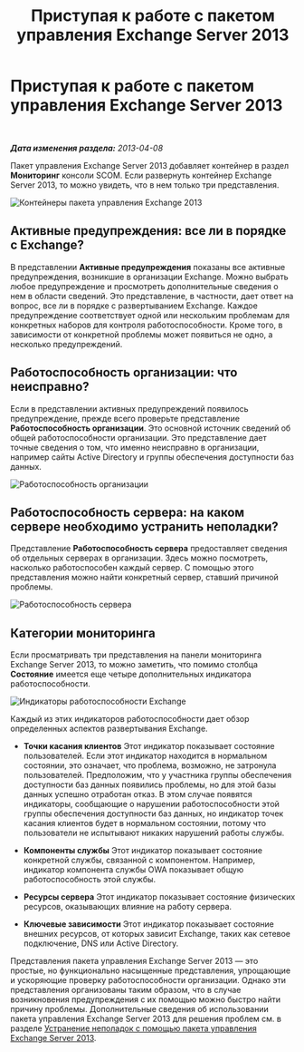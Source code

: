 ﻿---
title: Приступая к работе с пакетом управления Exchange Server 2013
TOCTitle: Приступая к работе с пакетом управления Exchange Server 2013
ms:assetid: 72d1609f-ab32-44d8-aa40-b1de587442d2
ms:mtpsurl: https://technet.microsoft.com/ru-ru/library/Dn195908(v=EXCHG.150)
ms:contentKeyID: 53275684
ms.date: 04/03/2015
mtps_version: v=EXCHG.150
ms.translationtype: HT
---

# Приступая к работе с пакетом управления Exchange Server 2013

 

_**Дата изменения раздела:**  2013-04-08_

Пакет управления Exchange Server 2013 добавляет контейнер в раздел **Мониторинг** консоли SCOM. Если развернуть контейнер Exchange Server 2013, то можно увидеть, что в нем только три представления.

![Контейнеры пакета управления Exchange 2013](images/Dn195908.253b4ec5-2103-4b0c-a22e-5ebd24d08600(EXCHG.150).png "Контейнеры пакета управления Exchange 2013")

## Активные предупреждения: все ли в порядке с Exchange?

В представлении **Активные предупреждения** показаны все активные предупреждения, возникшие в организации Exchange. Можно выбрать любое предупреждение и просмотреть дополнительные сведения о нем в области сведений. Это представление, в частности, дает ответ на вопрос, все ли в порядке с развертыванием Exchange. Каждое предупреждение соответствует одной или нескольким проблемам для конкретных наборов для контроля работоспособности. Кроме того, в зависимости от конкретной проблемы может появиться не одно, а несколько предупреждений.

## Работоспособность организации: что неисправно?

Если в представлении активных предупреждений появилось предупреждение, прежде всего проверьте представление **Работоспособность организации**. Это основной источник сведений об общей работоспособности организации. Это представление дает точные сведения о том, что именно неисправно в организации, например сайты Active Directory и группы обеспечения доступности баз данных.

![Работоспособность организации](images/Dn195908.603c920b-7b88-4956-87d9-09d93fa6cba3(EXCHG.150).png "Работоспособность организации")

## Работоспособность сервера: на каком сервере необходимо устранить неполадки?

Представление **Работоспособность сервера** предоставляет сведения об отдельных серверах в организации. Здесь можно посмотреть, насколько работоспособен каждый сервер. С помощью этого представления можно найти конкретный сервер, ставший причиной проблемы.

![Работоспособность сервера](images/Dn195908.c863be83-fc4b-4daf-a18b-27b1aae15b1d(EXCHG.150).png "Работоспособность сервера")

## Категории мониторинга

Если просматривать три представления на панели мониторинга Exchange Server 2013, то можно заметить, что помимо столбца **Состояние** имеется еще четыре дополнительных индикатора работоспособности.

![Индикаторы работоспособности Exchange](images/Dn195908.dd10ed0b-abe5-41aa-8d43-b4fb10133984(EXCHG.150).png "Индикаторы работоспособности Exchange")

Каждый из этих индикаторов работоспособности дает обзор определенных аспектов развертывания Exchange.

  - **Точки касания клиентов** Этот индикатор показывает состояние пользователей. Если этот индикатор находится в нормальном состоянии, это означает, что проблема, возможно, не затронула пользователей. Предположим, что у участника группы обеспечения доступности баз данных появились проблемы, но для этой базы данных успешно отработан отказ. В этом случае появятся индикаторы, сообщающие о нарушении работоспособности этой группы обеспечения доступности баз данных, но индикатор точек касания клиентов будет в нормальном состоянии, потому что пользователи не испытывают никаких нарушений работы службы.

  - **Компоненты службы** Этот индикатор показывает состояние конкретной службы, связанной с компонентом. Например, индикатор компонента службы OWA показывает общую работоспособность этой службы.

  - **Ресурсы сервера** Этот индикатор показывает состояние физических ресурсов, оказывающих влияние на работу сервера.

  - **Ключевые зависимости** Этот индикатор показывает состояние внешних ресурсов, от которых зависит Exchange, таких как сетевое подключение, DNS или Active Directory.

Представления пакета управления Exchange Server 2013 — это простые, но функционально насыщенные представления, упрощающие и ускоряющие проверку работоспособности организации. Однако эти представления организованы таким образом, что в случае возникновения предупреждения с их помощью можно быстро найти причину проблемы. Дополнительные сведения об использовании пакета управления Exchange Server 2013 для решения проблем см. в разделе [Устранение неполадок с помощью пакета управления Exchange Server 2013](using-the-exchange-server-2013-management-pack-for-troubleshooting.md).

